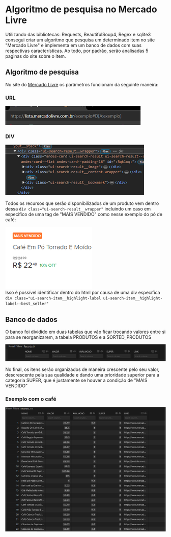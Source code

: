 <h1>Algoritmo de pesquisa no Mercado Livre</h1>
<p>Utilizando das bibliotecas: Requests, BeautifulSoup4, Regex e sqlite3 consegui criar um algoritmo que pesquisa um determinado item no site "Mercado Livre" e implementa em um banco de dados com suas respectivas características. Ao todo, por padrão, serão analisadas 5 paginas do site sobre o item.</p>

<h2>Algoritmo de pesquisa</h2>
<p>No site do <a href="https://www.mercadolivre.com.br/" rel="external" target="_blank">Mercado Livre</a> os parâmetros funcionam da seguinte maneira:</p>
<h3>URL</h3>
<img src="imagens/url.png" alt="url"><br>
<h3>DIV</h3>
<img src="imagens/htmldiv.png" alt="divprincipal"><br>
<p>Todos os recursos que serão disponibilizados de um produto vem dentro dessa <code>div class="ui-search-result__wrapper"</code>
incluindo um caso em especifico de uma tag de "MAIS VENDIDO" como nesse exemplo do pó de café:</p>
<img src="imagens/super.png" alt="super"><br>
Isso é possível identificar dentro do html por causa de uma div específica <code>div class="ui-search-item__highlight-label ui-search-item__highlight-label--best_seller"</code>

<h2>Banco de dados</h2>
<p>O banco foi dividido em duas tabelas que vão ficar trocando valores entre si para se reorganizarem, a tabela PRODUTOS e a SORTED_PRODUTOS</p>
<img src="imagens/banco.png" alt="camposTabela"><br>
<p>No final, os itens serão organizados de maneira crescente pelo seu valor, descrescente pela sua qualidade e dando uma prioridade superior para a categoria SUPER, que é justamente se houver a condição de "MAIS VENDIDO"</p>
<h3>Exemplo com o café</h3>
<img src="imagens/resultado.png" alt="resultadoPesquisa">